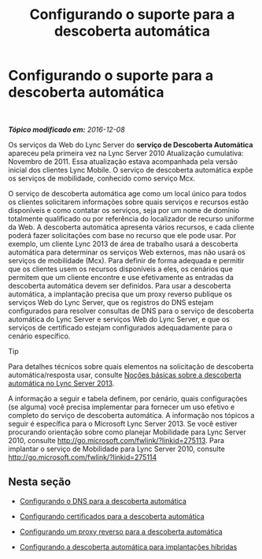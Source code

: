 ﻿---
title: Configurando o suporte para a descoberta automática
TOCTitle: Configurando o suporte para a descoberta automática
ms:assetid: 3a266456-69a0-4539-ba99-d388b83799a8
ms:mtpsurl: https://technet.microsoft.com/pt-br/library/JJ945622(v=OCS.15)
ms:contentKeyID: 52057581
ms.date: 12/10/2016
mtps_version: v=OCS.15
ms.translationtype: HT
---

# Configurando o suporte para a descoberta automática

 

_**Tópico modificado em:** 2016-12-08_

Os serviços da Web do Lync Server do **serviço de Descoberta Automática** apareceu pela primeira vez na Lync Server 2010 Atualização cumulativa: Novembro de 2011. Essa atualização estava acompanhada pela versão inicial dos clientes Lync Mobile. O serviço de descoberta automática expõe os serviços de mobilidade, conhecido como serviço Mcx.

O serviço de descoberta automática age como um local único para todos os clientes solicitarem informações sobre quais serviços e recursos estão disponíveis e como contatar os serviços, seja por um nome de domínio totalmente qualificado ou por referência do localizador de recurso uniforme da Web. A descoberta automática apresenta vários recursos, e cada cliente poderá fazer solicitações com base no recurso que ele pode usar. Por exemplo, um cliente Lync 2013 de área de trabalho usará a descoberta automática para determinar os serviços Web externos, mas não usará os serviços de mobilidade (Mcx). Para definir de forma adequada e permitir que os clientes usem os recursos disponíveis a eles, os cenários que permitem que um cliente encontre e use efetivamente as entradas da descoberta automática devem ser definidos. Para usar a descoberta automática, a implantação precisa que um proxy reverso publique os serviços Web do Lync Server, que os registros do DNS estejam configurados para resolver consultas de DNS para o serviço de descoberta automática do Lync Server e serviços Web do Lync Server, e que os serviços de certificado estejam configurados adequadamente para o cenário específico.


> [!TIP]
> Para detalhes técnicos sobre quais elementos na solicitação de descoberta automática/resposta usar, consulte <A href="lync-server-2013-understanding-autodiscover.md">Noções básicas sobre a descoberta automática no Lync Server 2013</A>.



A informação a seguir e tabela definem, por cenário, quais configurações (se alguma) você precisa implementar para fornecer um uso efetivo e completo do serviço de descoberta automática. A informação nos tópicos a seguir é específica para o Microsoft Lync Server 2013. Se você estiver procurando orientação sobre como planejar Mobilidade para Lync Server 2010, consulte <http://go.microsoft.com/fwlink/?linkid=275113>. Para implantar o serviço de Mobilidade para Lync Server 2010, consulte <http://go.microsoft.com/fwlink/?linkid=275114>

## Nesta seção

  - [Configurando o DNS para a descoberta automática](lync-server-2013-configuring-dns-for-autodiscover.md)

  - [Configurando certificados para a descoberta automática](lync-server-2013-configuring-certificates-for-autodiscover.md)

  - [Configurando um proxy reverso para a descoberta automática](lync-server-2013-configuring-a-reverse-proxy-for-autodiscover.md)

  - [Configurando a descoberta automática para implantações híbridas](lync-server-2013-configuring-autodiscover-for-hybrid-deployments.md)

